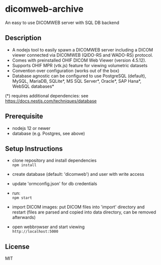 # dicomweb-archive

An easy to use DICOMWEB server with SQL DB backend

## Description
* A nodejs tool to easily spawn a DICOMWEB server including a DICOM viewer connected via DICOMWEB (QIDO-RS and WADO-RS) protocol.
* Comes with preinstalled OHIF DICOM Web Viewer (version 4.5.12).
* Supports OHIF MPR (vtk.js) feature for viewing volumetric datasets
* Convention over configuration (works out of the box)
* Database agnostic can be configured to use PostgreSQL (default), MySQL, MariaDB, SQLite*, MS SQL Server*, Oracle*, SAP Hana*, WebSQL databases*

(*) requires additional dependencies: see https://docs.nestjs.com/techniques/database

## Prerequisite

* nodejs 12 or newer
* database (e.g. Postgres, see above)

## Setup Instructions

* clone repository and install dependencies  
  ```npm install```

* create database (default: 'dicomweb') and user with write access

* update 'ormconfig.json' for db credentials

* run:  
  ```npm start```

* import DICOM images: put DICOM files into 'import' directory and restart  (files are parsed and copied into data directory, can be removed afterwards)

* open webbrowser and start viewing  
  ```http://localhost:5000```

## License
MIT
